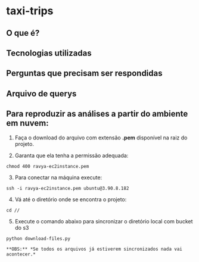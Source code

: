 # taxi-trips

## O que é?

## Tecnologias utilizadas

## Perguntas que precisam ser respondidas

## Arquivo de querys

## Para reproduzir as análises a partir do ambiente em nuvem:

1. Faça o download do arquivo com extensão **.pem** disponível na raiz do projeto.

2. Garanta que ela tenha a permissão adequada:

`chmod 400 ravya-ec2instance.pem`

3. Para conectar na máquina execute:

`ssh -i ravya-ec2instance.pem ubuntu@3.90.8.182`

4. Vá até o diretório onde se encontra o projeto:

`cd //`

5. Execute o comando abaixo para sincronizar o diretório local com bucket do s3

`python download-files.py`

    **OBS:** *Se todos os arquivos já estiverem sincronizados nada vai acontecer.*
